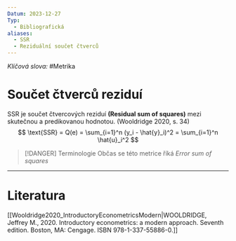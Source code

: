 ```yaml
---
Datum: 2023-12-27
Typ:
  - Bibliografická
aliases:
  - SSR
  - Reziduální součet čtverců
---
```

*Klíčová slova:* #Metrika 
# Součet čtverců reziduí
SSR je součet čtvercových reziduí **(Residual sum of squares)** mezi skutečnou a predikovanou hodnotou. (Wooldridge 2020, s. 34)
$$
\text{SSR} = Q(e) = \sum_{i=1}^n (y_i - \hat{y}_i)^2 = \sum_{i=1}^n \hat{u}_i^2
$$

> [!DANGER] Terminologie
> Občas se této metrice říká *Error sum of squares*

- - -
# Literatura
[[Wooldridge2020_IntroductoryEconometricsModern|WOOLDRIDGE, Jeffrey M., 2020. Introductory econometrics: a modern approach. Seventh edition. Boston, MA: Cengage. ISBN 978-1-337-55886-0.]]
